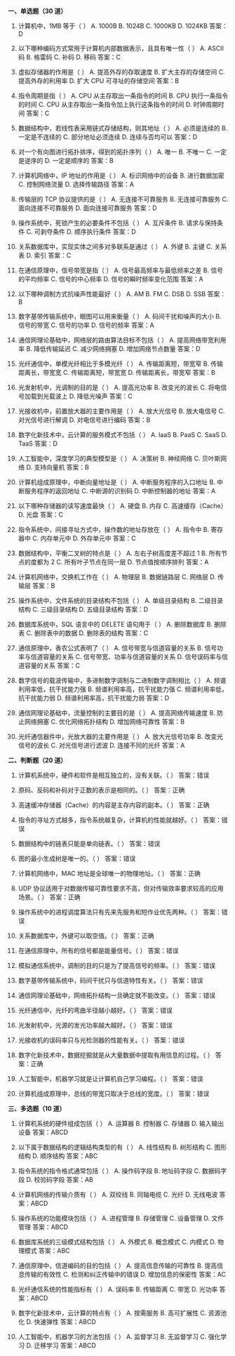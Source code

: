 **一、单选题（30 道）**

1. 计算机中，1MB 等于（  ）
A. 1000B
B. 1024B
C. 1000KB
D. 1024KB
答案：D

2. 以下哪种编码方式常用于计算机内部数据表示，且具有唯一性（  ）
A. ASCII 码
B. 格雷码
C. 补码
D. 移码
答案：C

3. 虚拟存储器的作用是（  ）
A. 提高外存的存取速度
B. 扩大主存的存储空间
C. 提高外存的利用率
D. 扩大 CPU 可寻址的存储空间
答案：B

4. 指令周期是指（  ）
A. CPU 从主存取出一条指令的时间
B. CPU 执行一条指令的时间
C. CPU 从主存取出一条指令加上执行这条指令的时间
D. 时钟周期时间
答案：C

5. 数据结构中，若线性表采用链式存储结构，则其地址（  ）
A. 必须是连续的
B. 一定是不连续的
C. 部分地址必须连续
D. 连续与否均可以
答案：D

6. 对一个有向图进行拓扑排序，得到的拓扑序列（  ）
A. 唯一
B. 不唯一
C. 一定是逆序的
D. 一定是顺序的
答案：B

7. 计算机网络中，IP 地址的作用是（  ）
A. 标识网络中的设备
B. 进行数据加密
C. 控制网络流量
D. 选择传输路径
答案：A

8. 传输层的 TCP 协议提供的是（  ）
A. 无连接不可靠服务
B. 无连接可靠服务
C. 面向连接不可靠服务
D. 面向连接可靠服务
答案：D

9. 操作系统中，死锁产生的必要条件不包括（  ）
A. 互斥条件
B. 请求与保持条件
C. 可剥夺条件
D. 顺序执行条件
答案：D

10. 关系数据库中，实现实体之间多对多联系是通过（  ）
A. 外键
B. 主键
C. 关系表
D. 索引
答案：C

11. 在通信原理中，信号带宽是指（  ）
A. 信号最高频率与最低频率之差
B. 信号的平均频率
C. 信号的中心频率
D. 信号的瞬时频率变化范围
答案：A

12. 以下哪种调制方式抗噪声性能最好（  ）
A. AM
B. FM
C. DSB
D. SSB
答案：B

13. 数字基带传输系统中，眼图可以用来衡量（  ）
A. 码间干扰和噪声的大小
B. 信号的带宽
C. 信号的功率
D. 信号的频率
答案：A

14. 通信网理论基础中，网络层的路由算法目标不包括（  ）
A. 提高网络带宽利用率
B. 降低传输延迟
C. 减少网络拥塞
D. 增加网络节点数量
答案：D

15. 光纤通信中，单模光纤相比于多模光纤（  ）
A. 传输距离短，带宽窄
B. 传输距离长，带宽宽
C. 传输距离短，带宽宽
D. 传输距离长，带宽窄
答案：B

16. 光发射机中，光调制的目的是（  ）
A. 提高光功率
B. 改变光的波长
C. 将电信号加载到光载波上
D. 降低光噪声
答案：C

17. 光接收机中，前置放大器的主要作用是（  ）
A. 放大光信号
B. 放大电信号
C. 对光信号进行解调
D. 对电信号进行编码
答案：B

18. 数字化新技术中，云计算的服务模式不包括（  ）
A. IaaS
B. PaaS
C. SaaS
D. TaaS
答案：D

19. 人工智能中，深度学习的典型模型是（  ）
A. 决策树
B. 神经网络
C. 贝叶斯网络
D. 支持向量机
答案：B

20. 计算机组成原理中，中断向量地址是（  ）
A. 中断服务程序的入口地址
B. 中断服务程序的返回地址
C. 中断源的识别码
D. 中断控制器的地址
答案：A

21. 以下哪种存储器的读写速度最快（  ）
A. 硬盘
B. 内存
C. 高速缓存（Cache）
D. 光盘
答案：C

22. 指令系统中，间接寻址方式中，操作数的地址存放在（  ）
A. 指令中
B. 寄存器中
C. 内存单元中
D. 外存单元中
答案：C

23. 数据结构中，平衡二叉树的特点是（  ）
A. 左右子树高度差不超过 1
B. 所有节点的度都为 2
C. 所有叶子节点在同一层
D. 节点值按顺序排列
答案：A

24. 计算机网络中，交换机工作在（  ）
A. 物理层
B. 数据链路层
C. 网络层
D. 传输层
答案：B

25. 操作系统中，文件系统的目录结构不包括（  ）
A. 单级目录结构
B. 二级目录结构
C. 三级目录结构
D. 五级目录结构
答案：D

26. 数据库系统中，SQL 语言中的 DELETE 语句用于（  ）
A. 删除数据库
B. 删除表
C. 删除表中的数据
D. 删除表的结构
答案：C

27. 通信原理中，香农公式表明了（  ）
A. 信号带宽与信道容量的关系
B. 信号功率与信道容量的关系
C. 信号带宽、功率与信道容量的关系
D. 信号误码率与信道容量的关系
答案：C

28. 数字信号的载波传输中，多进制数字调制与二进制数字调制相比（  ）
A. 频谱利用率低，抗干扰能力强
B. 频谱利用率高，抗干扰能力强
C. 频谱利用率低，抗干扰能力弱
D. 频谱利用率高，抗干扰能力弱
答案：D

29. 通信网理论基础中，流量控制的主要目的是（  ）
A. 提高网络传输速度
B. 防止网络拥塞
C. 优化网络拓扑结构
D. 增加网络可靠性
答案：B

30. 光纤通信器件中，光放大器的主要作用是（  ）
A. 放大光信号功率
B. 改变光信号的波长
C. 对光信号进行滤波
D. 连接不同的光纤
答案：A

**二、判断题（20 道）**

1. 计算机系统中，硬件和软件是相互独立的，没有关联。（  ）
答案：错误

2. 原码、反码和补码对于正数的表示是相同的。（  ）
答案：正确

3. 高速缓冲存储器（Cache）的内容是主存内容的副本。（  ）
答案：正确

4. 指令的寻址方式越多，指令系统越复杂，计算机的性能就越好。（  ）
答案：错误

5. 数据结构中的链表只能是单向链表。（  ）
答案：错误

6. 图的最小生成树是唯一的。（  ）
答案：错误

7. 计算机网络中，MAC 地址是全球唯一的物理地址。（  ）
答案：正确

8. UDP 协议适用于对数据传输可靠性要求不高，但对传输效率要求较高的应用场景。（  ）
答案：正确

9. 操作系统中的进程调度算法只有先来先服务和短作业优先两种。（  ）
答案：错误

10. 关系数据库中，外键可以取空值。（  ）
答案：正确

11. 在通信原理中，所有的信号都是能量信号。（  ）
答案：错误

12. 模拟通信系统中，调制的目的只是为了提高信号的频率。（  ）
答案：错误

13. 数字基带传输系统中，码间干扰只与信道特性有关。（  ）
答案：错误

14. 通信网理论基础中，网络拓扑结构一旦确定就不能改变。（  ）
答案：错误

15. 光纤通信中，光纤的弯曲半径越小越好。（  ）
答案：错误

16. 光发射机中，光源的发光功率越大越好。（  ）
答案：错误

17. 光接收机的误码率只与光检测器的性能有关。（  ）
答案：错误

18. 数字化新技术中，数据挖掘就是从大量数据中提取有用信息的过程。（  ）
答案：正确

19. 人工智能中，机器学习就是让计算机自己学习编程。（  ）
答案：错误

20. 计算机组成原理中，总线的带宽只取决于总线的宽度。（  ）
答案：错误

**三、多选题（10 道）**

1. 计算机系统的硬件组成包括（  ）
A. 运算器
B. 控制器
C. 存储器
D. 输入输出设备
答案：ABCD

2. 以下属于数据结构的逻辑结构类型的有（  ）
A. 线性结构
B. 树形结构
C. 图形结构
D. 顺序结构
答案：ABC

3. 指令系统的指令格式通常包括（  ）
A. 操作码字段
B. 地址码字段
C. 数据码字段
D. 校验码字段
答案：AB

4. 计算机网络的传输介质有（  ）
A. 双绞线
B. 同轴电缆
C. 光纤
D. 无线电波
答案：ABCD

5. 操作系统的功能模块包括（  ）
A. 进程管理
B. 存储管理
C. 设备管理
D. 文件管理
答案：ABCD

6. 数据库系统的三级模式结构包括（  ）
A. 外模式
B. 概念模式
C. 内模式
D. 物理模式
答案：ABC

7. 通信原理中，信道编码的目的包括（  ）
A. 提高信息传输的可靠性
B. 提高信息传输的有效性
C. 检测和纠正传输中的错误
D. 增加信息的保密性
答案：AC

8. 光纤通信系统的性能指标有（  ）
A. 误码率
B. 传输距离
C. 带宽
D. 光功率
答案：ABCD

9. 数字化新技术中，云计算的特点有（  ）
A. 按需服务
B. 高可扩展性
C. 资源池化
D. 快速弹性
答案：ABCD

10. 人工智能中，机器学习的方法包括（  ）
A. 监督学习
B. 无监督学习
C. 强化学习
D. 迁移学习
答案：ABCD 